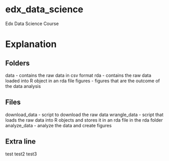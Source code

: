 # edx_data_science
Edx Data Science Course

# Explanation
## Folders
data - contains the raw data in csv format
rda - contains the raw data loaded into R object in an rda file
figures - figures that are the outcome of the data analysis

## Files
download_data - script to download the raw data
wrangle_data - script that loads the raw data into R objects and stores it in an rda file in the rda folder
analyze_data - analyze the data and create figures

## Extra line
test
test2
test3